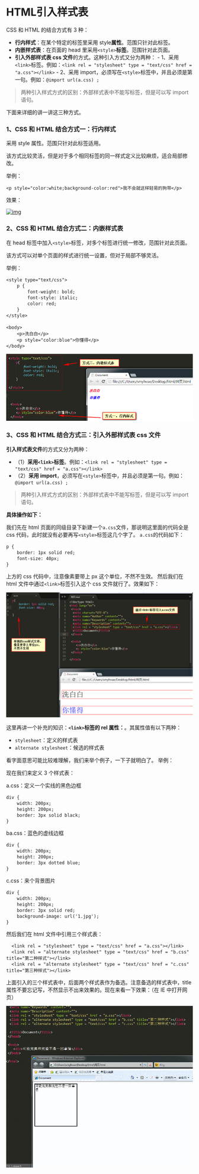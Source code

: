 # HTML引入样式表

CSS 和 HTML 的结合方式有 3 种：

- **行内样式**：在某个特定的标签里采用 style**属性**。范围只针对此标签。
- **内嵌样式表**：在页面的 head 里采用`<style>`**标签**。范围针对此页面。
- **引入外部样式表 css 文件**的方式。这种引入方式又分为两种： - 1、采用`<link>`标签。例如：`<link rel = "stylesheet" type = "text/css" href = "a.css"></link>` - 2、采用 import，必须写在`<style>`标签中，并且必须是第一句。例如：`@import url(a.css) ;`

> 两种引入样式方式的区别：外部样式表中不能写标签，但是可以写 import 语句。

下面来详细的讲一讲这三种方式。

### 1、CSS 和 HTML 结合方式一：行内样式

采用 style 属性。范围只针对此标签适用。

该方式比较灵活，但是对于多个相同标签的同一样式定义比较麻烦，适合局部修改。

举例：

```
<p style="color:white;background-color:red">我不会就这样轻易的狗带</p>
```

效果：

[![img](Imag/687474703a2f2f696d672e736d79687661652e636f6d2f323031352d31302d30332d6373732d30322e706e67)](https://camo.githubusercontent.com/23f6b28191c9f5111257808ed2aead5c1824f2310aa3a1fb9a4d96ad85e61298/687474703a2f2f696d672e736d79687661652e636f6d2f323031352d31302d30332d6373732d30322e706e67)

### 2、CSS 和 HTML 结合方式二：内嵌样式表

在 head 标签中加入`<style>`标签，对多个标签进行统一修改，范围针对此页面。

该方式可以对单个页面的样式进行统一设置，但对于局部不够灵活。

举例：

```
<style type="text/css">
    p {
        font-weight: bold;
        font-style: italic;
        color: red;
    }
</style>

<body>
    <p>洗白白</p>
    <p style="color:blue">你懂得</p>
</body>
```

[![img](Imag/687474703a2f2f696d672e736d79687661652e636f6d2f323031352d31302d30332d6373732d30332e706e67)](https://camo.githubusercontent.com/84dc2fa7ec76b688703a7c8d382192b806f58480c3bc69e4ef158bd28dd1fb58/687474703a2f2f696d672e736d79687661652e636f6d2f323031352d31302d30332d6373732d30332e706e67)

### 3、CSS 和 HTML 结合方式三：引入外部样式表 css 文件

**引入样式表文件**的方式又分为两种：

- （1）**采用`<link>`标签**。例如：`<link rel = "stylesheet" type = "text/css" href = "a.css"></link>`
- （2）**采用 import**，必须写在`<style>`标签中，并且必须是第一句。例如：`@import url(a.css) ;`

> 两种引入样式方式的区别：外部样式表中不能写标签，但是可以写 import 语句。

**具体操作如下：**

我们先在 html 页面的同级目录下新建一个`a.css`文件，那说明这里面的代码全是 css 代码，此时就没有必要再写`<style>`标签这几个字了。 `a.css`的代码如下：

```
p {
    border: 1px solid red;
    font-size: 40px;
}
```

上方的 css 代码中，注意像素要带上 px 这个单位，不然不生效。 然后我们在 html 文件中通过`<link>`标签引入这个 css 文件就行了。效果如下：

[![img](Imag/687474703a2f2f696d672e736d79687661652e636f6d2f323031352d31302d30332d6373732d30342e706e67)](https://camo.githubusercontent.com/27aa8a42823281274808670dc39b94b50be7029ff698e6c1d8b6faad8f6cca28/687474703a2f2f696d672e736d79687661652e636f6d2f323031352d31302d30332d6373732d30342e706e67)

这里再讲一个补充的知识：**`<link>`标签的 rel 属性：**。其属性值有以下两种：

- `stylesheet`：定义的样式表
- `alternate stylesheet`：候选的样式表

看字面意思可能比较难理解，我们来举个例子，一下子就明白了。 举例：

现在我们来定义 3 个样式表：

a.css：定义一个实线的黑色边框

```
div {
    width: 200px;
    height: 200px;
    border: 3px solid black;
}
```

ba.css：蓝色的虚线边框

```
div {
    width: 200px;
    height: 200px;
    border: 3px dotted blue;
}
```

c.css：来个背景图片

```
div {
    width: 200px;
    height: 200px;
    border: 3px solid red;
    background-image: url('1.jpg');
}
```

然后我们在 html 文件中引用三个样式表：

```
  <link rel = "stylesheet" type = "text/css" href = "a.css"></link>
  <link rel = "alternate stylesheet" type = "text/css" href = "b.css" title="第二种样式"></link>
  <link rel = "alternate stylesheet" type = "text/css" href = "c.css" title="第三种样式"></link>
```

上面引入的三个样式表中，后面两个样式表作为备选。注意备选的样式表中，title 属性不要忘记写，不然显示不出来效果的。现在来看一下效果：（在 IE 中打开网页）

[![img](Imag/687474703a2f2f696d672e736d79687661652e636f6d2f323031352d31302d30332d6373732d30352e676966)](https://camo.githubusercontent.com/5f19bafe531c50f92d1e03be4d5824486fc7f4d5f78071fe2f25af8ca254308a/687474703a2f2f696d672e736d79687661652e636f6d2f323031352d31302d30332d6373732d30352e676966)